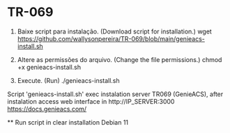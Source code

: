 # TR-069
1. Baixe script para instalação. (Download script for installation.)
wget https://github.com/wallysonpereira/TR-069/blob/main/genieacs-install.sh

2. Altere as permissões do arquivo. (Change the file permissions.)
chmod +x genieacs-install.sh

3. Execute. (Run)
./genieacs-install.sh


Script 'genieacs-install.sh' exec instalation server TR069 (GenieACS), after instalation access web interface in http://IP_SERVER:3000
https://docs.genieacs.com/

** Run script in clear installation Debian 11
